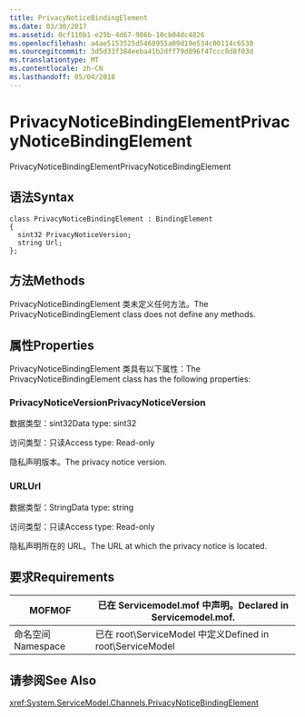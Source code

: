 ```yaml
---
title: PrivacyNoticeBindingElement
ms.date: 03/30/2017
ms.assetid: 0cf110b1-e25b-4d67-986b-10cb04dc4826
ms.openlocfilehash: a4ae5153525d5468955a09d19e534c00114c6530
ms.sourcegitcommit: 3d5d33f384eeba41b2dff79d096f47ccc8d8f03d
ms.translationtype: MT
ms.contentlocale: zh-CN
ms.lasthandoff: 05/04/2018
---
```

# <a name="privacynoticebindingelement"></a><span data-ttu-id="76f07-102">PrivacyNoticeBindingElement</span><span class="sxs-lookup"><span data-stu-id="76f07-102">PrivacyNoticeBindingElement</span></span>
<span data-ttu-id="76f07-103">PrivacyNoticeBindingElement</span><span class="sxs-lookup"><span data-stu-id="76f07-103">PrivacyNoticeBindingElement</span></span>  
  
## <a name="syntax"></a><span data-ttu-id="76f07-104">语法</span><span class="sxs-lookup"><span data-stu-id="76f07-104">Syntax</span></span>  
  
```  
class PrivacyNoticeBindingElement : BindingElement  
{  
  sint32 PrivacyNoticeVersion;  
  string Url;  
};  
```  
  
## <a name="methods"></a><span data-ttu-id="76f07-105">方法</span><span class="sxs-lookup"><span data-stu-id="76f07-105">Methods</span></span>  
 <span data-ttu-id="76f07-106">PrivacyNoticeBindingElement 类未定义任何方法。</span><span class="sxs-lookup"><span data-stu-id="76f07-106">The PrivacyNoticeBindingElement class does not define any methods.</span></span>  
  
## <a name="properties"></a><span data-ttu-id="76f07-107">属性</span><span class="sxs-lookup"><span data-stu-id="76f07-107">Properties</span></span>  
 <span data-ttu-id="76f07-108">PrivacyNoticeBindingElement 类具有以下属性：</span><span class="sxs-lookup"><span data-stu-id="76f07-108">The PrivacyNoticeBindingElement class has the following properties:</span></span>  
  
### <a name="privacynoticeversion"></a><span data-ttu-id="76f07-109">PrivacyNoticeVersion</span><span class="sxs-lookup"><span data-stu-id="76f07-109">PrivacyNoticeVersion</span></span>  
 <span data-ttu-id="76f07-110">数据类型：sint32</span><span class="sxs-lookup"><span data-stu-id="76f07-110">Data type: sint32</span></span>  
  
 <span data-ttu-id="76f07-111">访问类型：只读</span><span class="sxs-lookup"><span data-stu-id="76f07-111">Access type: Read-only</span></span>  
  
 <span data-ttu-id="76f07-112">隐私声明版本。</span><span class="sxs-lookup"><span data-stu-id="76f07-112">The privacy notice version.</span></span>  
  
### <a name="url"></a><span data-ttu-id="76f07-113">URL</span><span class="sxs-lookup"><span data-stu-id="76f07-113">Url</span></span>  
 <span data-ttu-id="76f07-114">数据类型：String</span><span class="sxs-lookup"><span data-stu-id="76f07-114">Data type: string</span></span>  
  
 <span data-ttu-id="76f07-115">访问类型：只读</span><span class="sxs-lookup"><span data-stu-id="76f07-115">Access type: Read-only</span></span>  
  
 <span data-ttu-id="76f07-116">隐私声明所在的 URL。</span><span class="sxs-lookup"><span data-stu-id="76f07-116">The URL at which the privacy notice is located.</span></span>  
  
## <a name="requirements"></a><span data-ttu-id="76f07-117">要求</span><span class="sxs-lookup"><span data-stu-id="76f07-117">Requirements</span></span>  
  
|<span data-ttu-id="76f07-118">MOF</span><span class="sxs-lookup"><span data-stu-id="76f07-118">MOF</span></span>|<span data-ttu-id="76f07-119">已在 Servicemodel.mof 中声明。</span><span class="sxs-lookup"><span data-stu-id="76f07-119">Declared in Servicemodel.mof.</span></span>|  
|---------|-----------------------------------|  
|<span data-ttu-id="76f07-120">命名空间</span><span class="sxs-lookup"><span data-stu-id="76f07-120">Namespace</span></span>|<span data-ttu-id="76f07-121">已在 root\ServiceModel 中定义</span><span class="sxs-lookup"><span data-stu-id="76f07-121">Defined in root\ServiceModel</span></span>|  
  
## <a name="see-also"></a><span data-ttu-id="76f07-122">请参阅</span><span class="sxs-lookup"><span data-stu-id="76f07-122">See Also</span></span>  
 <xref:System.ServiceModel.Channels.PrivacyNoticeBindingElement>
